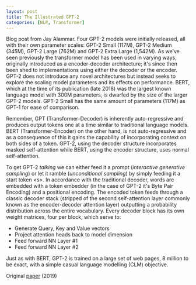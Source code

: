 ```yaml
---
layout: post
title: The Illustrated GPT-2
categories: [NLP, Transformer]
---
```


Blog post from Jay Alammar. Four GPT-2 models were initially released, all with their own parameter scales: GPT-2 Small (117M), GPT-2 Medium (345M), GPT-2 Large (762M) and GPT-2 Extra Large (1,542M). As we’ve seen previously the transformer model has been used in varying ways, originally introduced as a encoder-decoder architecture; it's since then been shed to implementations using either the decoder or the encoder. GPT-2 does not introduce any novel architectures but instead seeks to explore the scaling model parameters and its effects on performance. BERT, which at the time of its publication (late 2018) was the largest known language model with 300M parameters, is dwarfed by the size of the larger GPT-2 models. GPT-2 Small has the same amount of parameters (117M) as GPT-1 for ease of comparison.

Remember, GPT (Transformer-Decoder) is inherently auto-regressive and produces output tokens one at a time similar to traditional language models. BERT (Transformer-Encoder) on the other hand, is not auto-regressive and as a consequence of this it gains the capability of incorporating context on both sides of a token. GPT-2, using the decoder structure incorporates masked self-attention while BERT, using the encoder structure, uses normal self-attention. 

To get GPT-2 *talking* we can either feed it a prompt (*interactive generative sampling*) or let it ramble (*unconditional sampling*) by simply feeding it a start token \<s>. In accordance with the traditional decoder, words are embedded with a token embedder (in the case of GPT-2 it's Byte Pair Encoding) and a positional encoding. The encoded token  feeds through a classic decoder stack (stripped of the second self-attention layer commonly known as the encoder-decoder attention layer) outputting a probability distribution across the entire vocabulary. Every decoder block has its own weight matrices, four per block, which serve to: 

- Generate Query, Key and Value vectors
- Project attention heads back to model dimension
- Feed forward NN Layer #1
- Feed forward NN Layer #2

Just as with BERT, GPT-2 is trained on a large set of web pages, 8 million to be exact, with a simple casual language modelling (CLM) objective. 



Original [paper](http://jalammar.github.io/illustrated-gpt2/) (2019)
